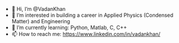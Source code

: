 - 👋 Hi, I’m @VadanKhan
- 👀 I’m interested in building a career in Applied Physics (Condensed Matter) and Engineering
- 🌱 I’m currently learning: Python, Matlab, C, C++
- 📫 How to reach me: https://www.linkedin.com/in/vadankhan/

<!---
VadanKhan/VadanKhan is a ✨ special ✨ repository because its `README.md` (this file) appears on your GitHub profile.
You can click the Preview link to take a look at your changes.
--->
